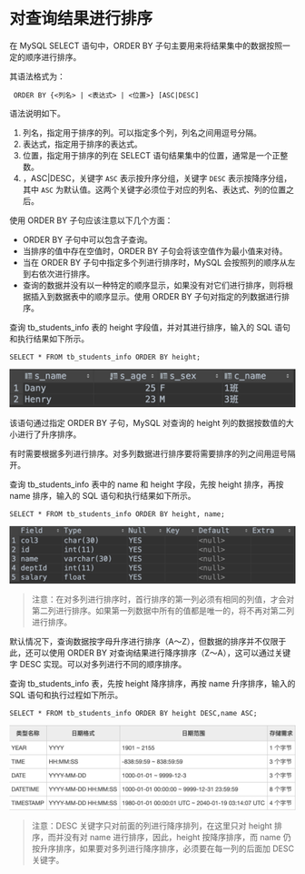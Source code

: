 # 对查询结果进行排序

在 MySQL SELECT 语句中，ORDER BY 子句主要用来将结果集中的数据按照一定的顺序进行排序。

 其语法格式为：

```text
 ORDER BY {<列名> | <表达式> | <位置>} [ASC|DESC]
```

 语法说明如下。

1. 列名，指定用于排序的列。可以指定多个列，列名之间用逗号分隔。
2. 表达式，指定用于排序的表达式。
3. 位置，指定用于排序的列在 SELECT 语句结果集中的位置，通常是一个正整数。
4. ，ASC\|DESC，关键字 `ASC` 表示按升序分组，关键字 `DESC` 表示按降序分组，其中 `ASC` 为默认值。这两个关键字必须位于对应的列名、表达式、列的位置之后。

 使用 ORDER BY 子句应该注意以下几个方面：

*  ORDER BY 子句中可以包含子查询。
*  当排序的值中存在空值时，ORDER BY 子句会将该空值作为最小值来对待。
*  当在 ORDER BY 子句中指定多个列进行排序时，MySQL 会按照列的顺序从左到右依次进行排序。
*  查询的数据并没有以一种特定的顺序显示，如果没有对它们进行排序，则将根据插入到数据表中的顺序显示。使用 ORDER BY 子句对指定的列数据进行排序。

 查询 tb\_students\_info 表的 height 字段值，并对其进行排序，输入的 SQL 语句和执行结果如下所示。

```text
SELECT * FROM tb_students_info ORDER BY height;
```

![](../.gitbook/assets/image%20%2871%29.png)

 该语句通过指定 ORDER BY 子句，MySQL 对查询的 height 列的数据按数值的大小进行了升序排序。

 有时需要根据多列进行排序。对多列数据进行排序要将需要排序的列之间用逗号隔开。

 查询 tb\_students\_info 表中的 name 和 height 字段，先按 height 排序，再按 name 排序，输入的 SQL 语句和执行结果如下所示。

```text
SELECT * FROM tb_students_info ORDER BY height, name;
```

![](../.gitbook/assets/image%20%2811%29.png)

> 注意：在对多列进行排序时，首行排序的第一列必须有相同的列值，才会对第二列进行排序。如果第一列数据中所有的值都是唯一的，将不再对第二列进行排序。

 默认情况下，查询数据按字母升序进行排序（A～Z），但数据的排序并不仅限于此，还可以使用 ORDER BY 对查询结果进行降序排序（Z～A），这可以通过关键字 DESC 实现。可以对多列进行不同的顺序排序。

查询 tb\_students\_info 表，先按 height 降序排序，再按 name 升序排序，输入的 SQL 语句和执行过程如下所示。

```text
SELECT * FROM tb_students_info ORDER BY height DESC,name ASC;
```

![](../.gitbook/assets/image%20%282%29.png)

> 注意：DESC 关键字只对前面的列进行降序排列，在这里只对 height 排序，而并没有对 name 进行排序，因此，height 按降序排序，而 name 仍按升序排序，如果要对多列进行降序排序，必须要在每一列的后面加 DESC 关键字。

